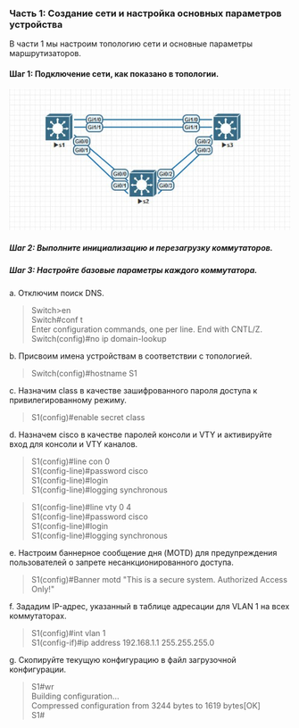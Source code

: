 ### Часть 1: Создание сети и настройка основных параметров устройства

В части 1 мы настроим топологию сети и основные параметры маршрутизаторов.

#### Шаг 1: Подключение сети, как показано в топологии.

![Alt text](https://github.com/bislogin/otus/blob/main/labs/lab01/ipv4/photo_2023-09-16_10-55-54.jpg)

##### Шаг 2:	Выполните инициализацию и перезагрузку коммутаторов.

##### Шаг 3:	Настройте базовые параметры каждого коммутатора.

a.	Отключим поиск DNS.
> Switch>en  
> Switch#conf t  
> Enter configuration commands, one per line.  End with CNTL/Z.  
> Switch(config)#no ip domain-lookup  

b.	Присвоим имена устройствам в соответствии с топологией.
> Switch(config)#hostname S1  

c.	Назначим class в качестве зашифрованного пароля доступа к привилегированному режиму.
> S1(config)#enable secret class  

d.	Назначем cisco в качестве паролей консоли и VTY и активируйте вход для консоли и VTY каналов.
> S1(config)#line con 0  
> S1(config-line)#password cisco  
> S1(config-line)#login  
> S1(config-line)#logging synchronous   

> S1(config-line)#line vty 0 4  
> S1(config-line)#password cisco    
> S1(config-line)#login  
> S1(config-line)#logging synchronous   

e.	Настроим баннерное сообщение дня (MOTD) для предупреждения пользователей о запрете несанкционированного доступа.
> S1(config)#Banner motd "This is a secure system. Authorized Access Only!"  

f.	Зададим IP-адрес, указанный в таблице адресации для VLAN 1 на всех коммутаторах.
> S1(config)#int vlan 1  
> S1(config-if)#ip address 192.168.1.1 255.255.255.0  

g.	Скопируйте текущую конфигурацию в файл загрузочной конфигурации.
> S1#wr  
> Building configuration...  
> Compressed configuration from 3244 bytes to 1619 bytes[OK]  
> S1#  

